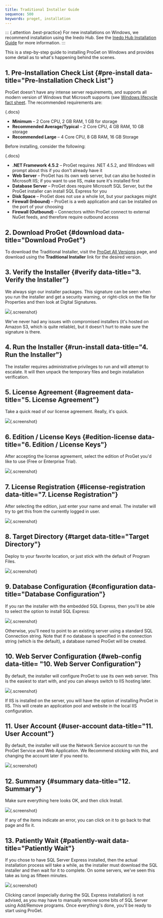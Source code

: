 ```yaml
---
title: Traditional Installer Guide
sequence: 500
keywords: proget, installation
---
```


::: {.attention .best-practice} 
For new installations on Windows, we recommend installation using the Inedo Hub. See the [Inedo Hub Installation Guide](/docs/proget/installation/installation-guide) for more information.
:::

This is a step-by-step guide to installing ProGet on Windows and provides some detail as to what's happening behind the scenes.

## 1. Pre-Installation Check List {#pre-install data-title="Pre-Installation Check List"}

ProGet doesn't have any intense server requirements, and supports all modern version of Windows that Microsoft supports (see [Windows lifecycle fact sheet](https://support.microsoft.com/en-us/help/13853/windows-lifecycle-fact-sheet). The recommended requirements are:

{.docs}
- **Minimum** – 2 Core CPU, 2 GB RAM, 1 GB for storage
- **Recommended Average/Typical** – 2 Core CPU, 4 GB RAM, 10 GB storage
- **Recommended Large** –  4 Core CPU, 8 GB RAM, 16 GB Storage

Before installing, consider the following:

{.docs}
- **.NET Framework 4.5.2** – ProGet requires .NET 4.5.2, and Windows will prompt about this if you don't already have it
- **Web Server** – ProGet has its own web server, but can also be hosted in Microsoft IIS; if you want to use IIS, make sure it's installed first
- **Database Server** – ProGet does require Microsoft SQL Server, but the ProGet installer can install SQL Express for you
- **Disk Space** – ProGet does not use a whole lot, but your packages might
- **Firewall (Inbound)** – ProGet is a web application and can be installed on the port of your choosing
- **Firewall (Outbound)** – Connectors within ProGet connect to external NuGet feeds, and therefore require outbound access

## 2. Download ProGet {#download data-title="Download ProGet"}

To download the Traditional Installer, visit the [ProGet All Versions](/proget/versions) page, and download using the **Traditional Installer** link for the desired version.

## 3. Verify the Installer {#verify data-title="3. Verify the Installer"}

We always sign our installer packages. This signature can be seen when you run the installer and get a security warning, or right-click on the file for Properties and then look at Digital Signatures.

![](http://inedo.com/resources/knowledgebase/ProGet-Installation-Guide_E6DE_image_2.png){.screenshot}

We've never had any issues with compromised installers (it's hosted on Amazon S3, which is quite reliable), but it doesn't hurt to make sure the signature is there.

## 4. Run the Installer {#run-install data-title="4. Run the Installer"}

The installer requires administrative privileges to run and will attempt to escalate. It will then unpack the temporary files and begin installation verification.

## 5. License Agreement {#agreement data-title="5. License Agreement"}

Take a quick read of our license agreement. Really, it's quick.

![](/resources/documentation/proget-installation/Progetinstaller.png){.screenshot}

## 6. Edition / License Keys {#edition-license data-title="6. Edition / License Keys"}

After accepting the license agreement, select the edition of ProGet you'd like to use (Free or Enterprise Trial).

![](/resources/documentation/proget-installation/progetedition.png){.screenshot}

## 7. License Registration {#license-registration data-title="7. License Registration"}

After selecting the edition, just enter your name and email. The installer will try to get this from the currently logged in user.

![](/resources/documentation/proget-installation/progetlicense.png){.screenshot}

## 8. Target Directory {#target data-title="Target Directory"}

Deploy to your favorite location, or just stick with the default of Program Files.

![](/resources/documentation/proget-installation/progettargetdirectory.png){.screenshot}

## 9. Database Configuration {#configuration data-title="Database Configuration"}

If you ran the installer with the embedded SQL Express, then you'll be able to select the option to install SQL Express:

![](/resources/documentation/proget-installation/progetdatabase.png){.screenshot}

Otherwise, you'll need to point to an existing server using a standard SQL Connection string. Note that if no database is specified in the connection string (which is the default), a database named ProGet will be created.

## 10. Web Server Configuration {#web-config data-title= "10. Web Server Configuration"}

By default, the installer will configure ProGet to use its own web server. This is the easiest to start with, and you can always switch to IIS hosting later.

![](/resources/documentation/proget-installation/progetwebserver.png){.screenshot}

If IIS is installed on the server, you will have the option of installing ProGet in IIS. This will create an application pool and website in the local IIS configuration.

## 11. User Account {#user-account data-title="11. User Account"}

By default, the installer will use the Network Service account to run the ProGet Service and Web Application. We Recommend sticking with this, and changing the account later if you need to.

![](/resources/documentation/proget-installation/useraccount.png){.screenshot}

## 12. Summary {#summary data-title="12. Summary"}

Make sure everything here looks OK, and then click Install.

![](/resources/documentation/proget-installation/summary.png){.screenshot}

If any of the items indicate an error, you can click on it to go back to that page and fix it.

## 13. Patiently Wait {#patiently-wait data-title="Patiently Wait"}

If you chose to have SQL Server Express installed, then the actual installation process will take a while, as the installer must download the SQL installer and then wait for it to complete. On some servers, we've seen this take as long as fifteen minutes.

![](/resources/documentation/proget-installation/progetclickinstall.png){.screenshot}

Clicking cancel (especially during the SQL Express installation) is not advised, as you may have to manually remove some bits of SQL Server using Add/Remove programs. Once everything's done, you'll be ready to start using ProGet.
